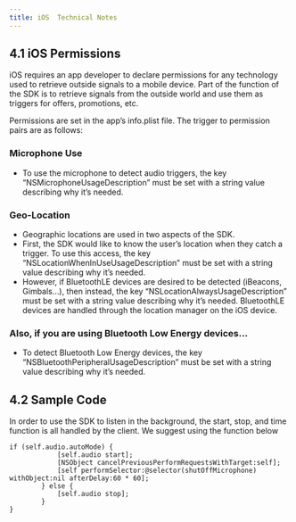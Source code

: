 ```yaml
---
title: iOS  Technical Notes
---
```

## 4.1 iOS Permissions

iOS requires an app developer to declare permissions for any technology used to retrieve outside signals to a mobile device. Part of the function of the SDK is to retrieve signals from the outside world and use them as triggers for offers, promotions, etc.

Permissions are set in the app’s info.plist file.  The trigger to permission pairs are as follows:

### Microphone Use
* To use the microphone to detect audio triggers, the key “NSMicrophoneUsageDescription” must be set with a string value describing why it’s needed.

### Geo-Location
* Geographic locations are used in two aspects of the SDK.
* First, the SDK would like to know the user’s location when they catch a trigger. To use this access, the key “NSLocationWhenInUseUsageDescription” must be set with a string value describing why it’s needed.
* However, if BluetoothLE devices are desired to be detected (iBeacons, Gimbals…), then instead, the key “NSLocationAlwaysUsageDescription” must be set with a string value describing why it’s needed. BluetoothLE devices are handled through the location manager on the iOS device.

### Also, if you are using Bluetooth Low Energy devices…
* To detect Bluetooth Low Energy devices, the key “NSBluetoothPeripheralUsageDescription”  must be set with a string value describing why it’s needed.




## 4.2 Sample Code

In order to use the SDK to listen in the background, the start, stop, and time function is all handled by the client. We suggest using the function below

```objc
if (self.audio.autoMode) {
            [self.audio start];
            [NSObject cancelPreviousPerformRequestsWithTarget:self];
            [self performSelector:@selector(shutOffMicrophone) withObject:nil afterDelay:60 * 60];
        } else {
            [self.audio stop];
        }
}
```
